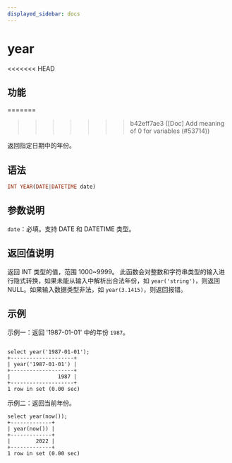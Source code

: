 ```yaml
---
displayed_sidebar: docs
---
```


# year

<<<<<<< HEAD
## 功能
=======

>>>>>>> b42eff7ae3 ([Doc] Add meaning of 0 for variables (#53714))

返回指定日期中的年份。

## 语法

```Haskell
INT YEAR(DATE|DATETIME date)
```

## 参数说明

`date`：必填。支持 DATE 和 DATETIME 类型。

## 返回值说明

返回 INT 类型的值，范围 1000~9999。
此函数会对整数和字符串类型的输入进行隐式转换，如果未能从输入中解析出合法年份，如 `year('string')`，则返回 NULL。如果输入数据类型非法，如 `year(3.1415)`，则返回报错。

## 示例

示例一：返回 '1987-01-01' 中的年份 `1987`。

```Plain Text

select year('1987-01-01');
+--------------------+
| year('1987-01-01') |
+--------------------+
|               1987 |
+--------------------+
1 row in set (0.00 sec)
```

示例二：返回当前年份。

```Plain Text
select year(now());
+-------------+
| year(now()) |
+-------------+
|        2022 |
+-------------+
1 row in set (0.00 sec)
```
